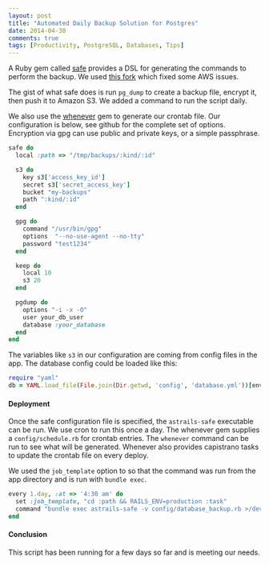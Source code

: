 ```yaml
---
layout: post
title: "Automated Daily Backup Solution for Postgres"
date: 2014-04-30
comments: true
tags: [Productivity, PostgreSQL, Databases, Tips]
---
```


A Ruby gem called [safe](https://github.com/astrails/safe) provides a DSL for generating the commands to perform the backup. We used [this fork](https://github.com/mattberther/safe) which fixed some AWS issues.

The gist of what safe does is run `pg_dump` to create a backup file, encrypt it, then push it to Amazon S3. We added a command to run the script daily.

We also use the [whenever](https://github.com/javan/whenever) gem to generate our crontab file. Our configuration is below, see github for the complete set of options. Encryption via gpg can use public and private keys, or a simple passphrase.

``` ruby
safe do
  local :path => "/tmp/backups/:kind/:id"

  s3 do
    key s3['access_key_id']
    secret s3['secret_access_key']
    bucket "my-backups"
    path ":kind/:id"
  end

  gpg do
    command "/usr/bin/gpg"
    options  "--no-use-agent --no-tty"
    password "test1234"
  end

  keep do
    local 10
    s3 20
  end

  pgdump do
    options "-i -x -O"
    user your_db_user
    database :your_database
  end
end
```

The variables like `s3` in our configuration are coming from config files in the app. The database config could be loaded like this:

``` ruby
require "yaml"
db = YAML.load_file(File.join(Dir.getwd, 'config', 'database.yml'))[environment]
```

#### Deployment

Once the safe configuration file is specified, the `astrails-safe` executable can be run. We use cron to run this once a day. The whenever gem supplies a `config/schedule.rb` for crontab entries. The `whenever` command can be run to see what will be generated. Whenever also provides capistrano tasks to update the crontab file on every deploy.

We used the `job_template` option to so that the command was run from the app directory and is run with `bundle exec`.

``` ruby
every 1.day, :at => '4:30 am' do
  set :job_template, "cd :path && RAILS_ENV=production :task"
  command "bundle exec astrails-safe -v config/database_backup.rb >/dev/null 2>&1"
end
```

#### Conclusion

This script has been running for a few days so far and is meeting our needs.
